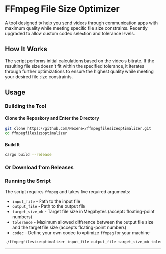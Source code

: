 # FFmpeg File Size Optimizer

A tool designed to help you send videos through communication apps with maximum quality while meeting specific file size constraints. Recently upgraded to allow custom codec selection and tolerance levels.

## How It Works

The script performs initial calculations based on the video's bitrate. If the resulting file size doesn't fit within the specified tolerance, it iterates through further optimizations to ensure the highest quality while meeting your desired file size constraints.

## Usage

### Building the Tool

#### Clone the Repository and Enter the Directory
```bash
git clone https://github.com/Nexenek/ffmpegfilesizeoptimalizer.git
cd ffmpegfilesizeoptimalizer
```

#### Build It
```bash
cargo build --release
```

### Or Download from Releases

### Running the Script

The script requires `ffmpeg` and takes five required arguments:
- `input_file` - Path to the input file
- `output_file` - Path to the output file
- `target_size_mb` - Target file size in Megabytes (accepts floating-point numbers)
- `tolerance` - Maximum allowed difference between the output file size and the target file size (accepts floating-point numbers)
- `codec` - Define your own codec to optimize `ffmpeg` for your machine

```bash
./ffmpegfilesizeoptimalizer input_file output_file target_size_mb tolerance codec
```

---